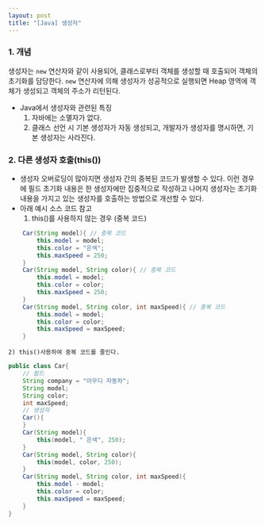 ```yaml
---
layout: post
title: "[Java] 생성자"
---
```


### 1. 개념
생성자는 `new` 연산자와 같이 사용되어, 클래스로부터 객체를 생성할 때 호출되어 객체의 초기화를 담당한다. `new` 연산자에 의해 생성자가 성공적으로 실행되면 Heap 영역에 객체가 생성되고 객체의 주소가 리턴된다.

- Java에서 생성자와 관련된 특징
	1) 자바에는 소멸자가 없다.
    2) 클래스 선언 시 기본 생성자가 자동 생성되고, 개발자가 생성자를 명시하면, 기본 생성자는 사라진다.

### 2. 다른 생성자 호출(this())
- 생성자 오버로딩이 많아지면 생성자 간의 중복된 코드가 발생할 수 있다. 이런 경우에 필드 초기화 내용은 한 생성자에만 집중적으로 작성하고 나머지 생성자는 초기화 내용을 가지고 있는 생성자를 호출하는 방법으로 개선할 수 있다.
- 아래 예시 소스 코드 참고
	1) this()를 사용하지 않는 경우 (중복 코드)
```java
	Car(String model){ // 중복 코드
    	this.model = model;
        this.color = "은색";
        this.maxSpeed = 250;
    }
    Car(String model, String color){ // 중복 코드
    	this.model = model;
        this.color = color;
        this.maxSpeed = 250;    
    }
    Car(String model, String color, int maxSpeed){ // 중복 코드
    	this.model = model;
        this.color = color;
        this.maxSpeed = maxSpeed;
    }
```
	2) this()사용하여 중복 코드를 줄인다.    
```java
public class Car{
	// 필드
	String company = "아우디 자동차";
    String model;
    String color;
    int maxSpeed;
    // 생성자
    Car(){
    }
    Car(String model){
    	this(model, " 은색", 250);
    }
    Car(String model, String color){
    	this(model, color, 250);
    }
    Car(String model, String color, int maxSpeed){
    	this.model - model;
        this.color = color;
        this.maxSpeed = maxSpeed;
    }
}
```


